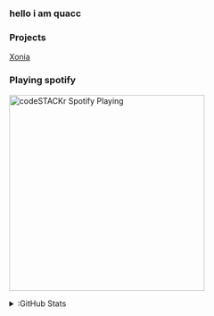 ### hello i am quacc

### Projects

[Xonia](https://github.com/XoniaPlay)

### Playing spotify

[<img src="https://now-playing-codestackr.vercel.app/api/spotify-playing" alt="codeSTACKr Spotify Playing" width="350" />](https://open.spotify.com/user/8z84sdzmvrfls3giimc8xjkom)


<details>
  <summary>:GitHub Stats</summary>

  <img align="left" alt="codeSTACKr's GitHub Stats" src="https://github-readme-stats.codestackr.vercel.app/api?username=JOEMAMAHACKER&show_icons=true&hide_border=true" />

</details>

